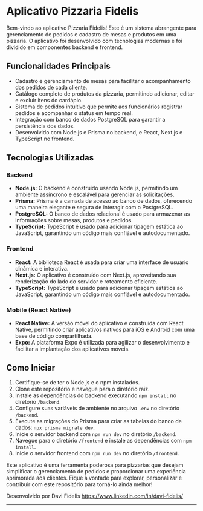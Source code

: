 # Aplicativo Pizzaria Fidelis

Bem-vindo ao aplicativo Pizzaria Fidelis! Este é um sistema abrangente para gerenciamento de pedidos e cadastro de mesas e produtos em uma pizzaria.
O aplicativo foi desenvolvido com tecnologias modernas e foi dividido em componentes backend e frontend.

## Funcionalidades Principais

- Cadastro e gerenciamento de mesas para facilitar o acompanhamento dos pedidos de cada cliente.
- Catálogo completo de produtos da pizzaria, permitindo adicionar, editar e excluir itens do cardápio.
- Sistema de pedidos intuitivo que permite aos funcionários registrar pedidos e acompanhar o status em tempo real.
- Integração com banco de dados PostgreSQL para garantir a persistência dos dados.
- Desenvolvido com Node.js e Prisma no backend, e React, Next.js e TypeScript no frontend.

## Tecnologias Utilizadas

### Backend

- **Node.js:** O backend é construído usando Node.js, permitindo um ambiente assíncrono e escalável para gerenciar as solicitações.
- **Prisma:** Prisma é a camada de acesso ao banco de dados, oferecendo uma maneira elegante e segura de interagir com o PostgreSQL.
- **PostgreSQL:** O banco de dados relacional é usado para armazenar as informações sobre mesas, produtos e pedidos.
- **TypeScript:** TypeScript é usado para adicionar tipagem estática ao JavaScript, garantindo um código mais confiável e autodocumentado.

### Frontend

- **React:** A biblioteca React é usada para criar uma interface de usuário dinâmica e interativa.
- **Next.js:** O aplicativo é construído com Next.js, aproveitando sua renderização do lado do servidor e roteamento eficiente.
- **TypeScript:** TypeScript é usado para adicionar tipagem estática ao JavaScript, garantindo um código mais confiável e autodocumentado.

### Mobile (React Native)

- **React Native:** A versão móvel do aplicativo é construída com React Native, permitindo criar aplicativos nativos para iOS e Android com uma base de código compartilhada.
- **Expo:** A plataforma Expo é utilizada para agilizar o desenvolvimento e facilitar a implantação dos aplicativos móveis.

## Como Iniciar

1. Certifique-se de ter o Node.js e o npm instalados.
2. Clone este repositório e navegue para o diretório raiz.
3. Instale as dependências do backend executando `npm install` no diretório `/backend`.
4. Configure suas variáveis de ambiente no arquivo `.env` no diretório `/backend`.
5. Execute as migrações do Prisma para criar as tabelas do banco de dados: `npx prisma migrate dev`.
6. Inicie o servidor backend com `npm run dev` no diretório `/backend`.
7. Navegue para o diretório `/frontend` e instale as dependências com `npm install`.
8. Inicie o servidor frontend com `npm run dev` no diretório `/frontend`.


Este aplicativo é uma ferramenta poderosa para pizzarias que desejam simplificar o gerenciamento de pedidos e proporcionar uma experiência aprimorada aos clientes.
Fique à vontade para explorar, personalizar e contribuir com este repositório para torná-lo ainda melhor!

Desenvolvido por Davi Fidelis https://www.linkedin.com/in/davi-fidelis/

---



